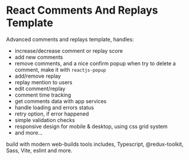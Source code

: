 # React Comments And Replays Template

Advanced comments and replays template, handles:

- increase/decrease comment or replay score
- add new comments
- remove comments, and a nice confirm popup when try to delete a comment, make it with `reactjs-popup`
- add/remove replay
- replay mention to users
- edit comment/replay
- comment time tracking
- get comments data with app services
- handle loading and errors status
- retry option, if error happened
- simple validation checks
- responsive design for mobile & desktop, using css grid system
- and more...

build with modern web-builds tools includes, Typescript, @redux-toolkit, Sass, Vite, eslint and more.
